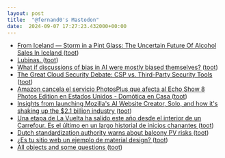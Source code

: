 ```yaml
---
layout: post
title:  "@fernand0's Mastodon"
date:  2024-09-07 17:27:23.432000+00:00
---
```

*  [From Iceland — Storm in a Pint Glass: The Uncertain Future Of Alcohol Sales In Iceland ](https://grapevine.is/food-main/2024/08/12/storm-in-a-pint-glass-the-uncertain-future-of-alcohol-sales-in-iceland) ([toot](https://mastodon.social/@fernand0/113097444126403196))
*  [Lubinas. ](https://avecesunafoto.wordpress.com/2024/09/07/lubinas) ([toot](https://mastodon.social/@fernand0/113097396069158223))
*  [What if discussions of bias in AI were mostly biased themselves? ](https://donaldclarkplanb.blogspot.com/2024/07/why-bias-in-ai-is-too-often-bee-in.htm) ([toot](https://mastodon.social/@fernand0/113097216977846480))
*  [The Great Cloud Security Debate: CSP vs. Third-Party Security Tools ](https://medium.com/anton-on-security/the-great-cloud-security-debate-csp-vs-third-party-security-tools-6563e3dc6ac) ([toot](https://mastodon.social/@fernand0/113096973275148070))
*  [Amazon cancela el servicio PhotosPlus que afecta al Echo Show 8 Photos Edition en Estados Unidos - Domótica en Casa ](https://domoticaencasa.es/amazon-cancela-el-servicio-photosplus-que-afecta-al-echo-show-8-photos-edition-en-estados-unidos) ([toot](https://mastodon.social/@fernand0/113096737716482555))
*  [Insights from launching Mozilla's AI Website Creator, Solo, and how it's shaking up the $2.1 billion industry ](https://future.mozilla.org/news/insights-from-launching-mozillas-ai-website-creator-solo-and-how-its-shaking-up-the-21-billion-industry) ([toot](https://mastodon.social/@fernand0/113096115423374757))
*  [Una etapa de La Vuelta ha salido este año desde el interior de un Carrefour. Es el último en un largo historial de inicios chanantes ](https://www.xataka.com/magnet/una-etapa-de-la-vuelta-ha-salido-este-ano-desde-el-interior-de-un-carrefour-es-el-ultimo-en-un-largo-historial-de-inicios-chanante) ([toot](https://mastodon.social/@fernand0/113095734717235324))
*  [Dutch standardization authority warns about balcony PV risks ](https://www.pv-magazine.com/2024/08/15/dutch-standardization-authority-warns-about-balcony-pv-risks) ([toot](https://mastodon.social/@fernand0/113095480240649831))
*  [¿Es tu sitio web un ejemplo de material design? ](https://wwwhatsnew.com/2024/08/22/es-tu-sitio-web-un-ejemplo-de-material-design) ([toot](https://mastodon.social/@fernand0/113095303101021603))
*  [All objects and some questions ](https://pubs.aip.org/aapt/ajp/article/91/10/819/2911822/All-objects-and-some-question) ([toot](https://mastodon.social/@fernand0/113095159244156846))
